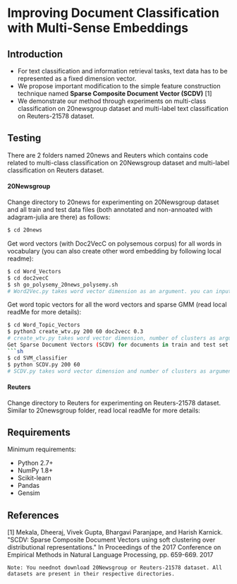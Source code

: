 # Improving Document Classification with Multi-Sense Embeddings


## Introduction
  - For text classification and information retrieval tasks, text data has to be represented as a fixed dimension vector. 
  - We propose important modification to the simple feature construction technique named **Sparse Composite Document Vector (SCDV)** [1]
  - We demonstrate our method through experiments on multi-class classification on 20newsgroup dataset and multi-label text classification on Reuters-21578 dataset. 

## Testing
There are 2 folders named 20news and Reuters which contains code related to multi-class classification on 20Newsgroup dataset and multi-label classification on Reuters dataset.

#### 20Newsgroup
Change directory to 20news for experimenting on 20Newsgroup dataset and all train and test data files (both annotated and non-annoated with adagram-julia are there) as follows:
```sh
$ cd 20news
```
Get word vectors (with Doc2VecC on polysemous corpus) for all words in vocabulary (you can also create other word embedding by following local readme):
```sh
$ cd Word_Vectors
$ cd doc2vecC
$ sh go_polysemy_20news_polysemy.sh 
# Word2Vec.py takes word vector dimension as an argument. you can input a dimension of 200.
```
Get word topic vectors for all the word vectors and sparse GMM (read local readMe for more details):
```sh
$ cd Word_Topic_Vectors
$ python3 create_wtv.py 200 60 doc2vecc 0.3
# create_wtv.py takes word vector dimension, number of clusters as arguments, type of embeddings and sparsity threshold. We took word vector dim 200, 60 as number of clusters, doc2vecc train word-vectors and sparsity threshold of 0.3
Get Sparse Document Vectors (SCDV) for documents in train and test set and accuracy of prediction on test set (read local readMe for more details):
```sh
$ cd SVM_classifier
$ python SCDV.py 200 60
# SCDV.py takes word vector dimension and number of clusters as arguments. We took word vector dimension as 200 and number of clusters as 60.
```
#### Reuters
Change directory to Reuters for experimenting on Reuters-21578 dataset. Similar to 20newsgroup folder, read local readMe for more details:

## Requirements
Minimum requirements:
  -  Python 2.7+
  -  NumPy 1.8+
  -  Scikit-learn
  -  Pandas
  -  Gensim

## References
[1] Mekala, Dheeraj, Vivek Gupta, Bhargavi Paranjape, and Harish Karnick. "SCDV: Sparse Composite Document Vectors using soft clustering over distributional representations." In Proceedings of the 2017 Conference on Empirical Methods in Natural Language Processing, pp. 659-669. 2017

    Note: You neednot download 20Newsgroup or Reuters-21578 dataset. All datasets are present in their respective directories.

[//]: # (We used SGMl parser for parsing Reuters-21578 dataset from  https://gist.github.com/herrfz/7967781)

